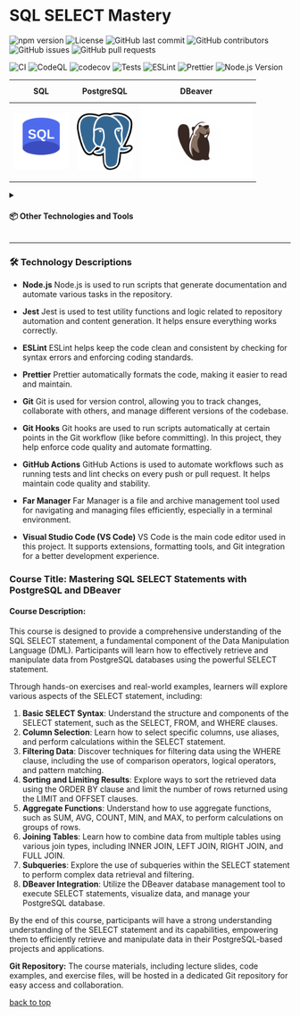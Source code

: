 <a id="title"></a>

# SQL SELECT Mastery

![npm version](https://img.shields.io/github/package-json/v/AndriiKot/SQL_SELECT_Mastery?filename=tools/package.json)
![License](https://img.shields.io/github/license/AndriiKot/SQL_SELECT_Mastery)
![GitHub last commit](https://img.shields.io/github/last-commit/AndriiKot/SQL_SELECT_Mastery)
![GitHub contributors](https://img.shields.io/github/contributors/AndriiKot/SQL_SELECT_Mastery)
![GitHub issues](https://img.shields.io/github/issues/AndriiKot/SQL_SELECT_Mastery)
![GitHub pull requests](https://img.shields.io/github/issues-pr/AndriiKot/SQL_SELECT_Mastery)

![CI](https://github.com/AndriiKot/SQL_SELECT_Mastery/actions/workflows/ci.yml/badge.svg)
![CodeQL](https://github.com/AndriiKot/SQL_SELECT_Mastery/actions/workflows/codeql-analysis.yml/badge.svg)
![codecov](https://codecov.io/gh/AndriiKot/SQL_SELECT_Mastery/branch/main/graph/badge.svg)
![Tests](https://img.shields.io/badge/tests-passing-brightgreen)
![ESLint](https://img.shields.io/badge/linted%20with-eslint-blue)
![Prettier](https://img.shields.io/badge/styled%20with-prettier-ff69b4)
![Node.js Version](https://img.shields.io/badge/node-20.x-green)

<table>
  <thead>
    <tr>
      <th height=33 width=100>SQL</th>
      <th height=33 width=100>PostgreSQL</th>
      <th height=33 width=100>DBeaver</th>
    </tr>
  </thead>
  <tbody>
    <tr>
      <td height=100 width=100>
        <a href="https://en.wikipedia.org/wiki/SQL">
          <img src="icons/svg/sql.svg" alt="SQL">
        </a>
      </td>
      <td height=100 width=100>
        <a href="https://www.postgresql.org/docs/">
          <img src="icons/svg/postgresql.svg" alt="PostgreSQL">
        </a>
      </td>
      <td height=100 width=200>
        <a href="https://dbeaver.com/docs/dbeaver/">
          <img src="icons/svg/dbeaver.svg" alt="DBeaver">
        </a>
      </td>
    </tr>
  </tbody>
</table>

<details>
  <summary>
    <h4>📦 Other Technologies and Tools</h4>
  </summary>

  <table>
    <thead>
      <tr>
        <th height=33 width=100>Docker</th>
        <th height=33 width=100>Ubuntu</th>
      </tr>
    </thead>
    <tbody>
      <tr>
        <td height=100 width=100>
          <a href="https://www.docker.com/">
            <img src="icons/svg/docker.svg" alt="Docker">
          </a>
        </td>
        <td height=100 width=100>
          <a href="https://ubuntu.com/">
            <img src="icons/svg/ubuntu.svg" alt="Ubuntu">
          </a>
        </td>
      </tr>
    </tbody>
  </table>

  <table>
    <thead>
      <tr>
        <th height=33 width=100>NodeJS</th>
        <th height=33 width=100>Jest</th>
        <th height=33 width=100>ESLint</th>
        <th height=33 width=100>Prettier</th>
      </tr>
    </thead>
    <tbody>
      <tr>
        <td height=100 width=100>
          <a href="https://nodejs.org/en/">
            <img src="icons/svg/nodejs.svg" alt="NodeJS">
          </a>
        </td>
        <td height=100 width=100>
          <a href="https://jestjs.io/">
            <img src="icons/svg/jest.svg" alt="Jest">
          </a>
        </td>
        <td height=100 width=100>
          <a href="https://eslint.org/">
            <img src="icons/svg/eslint.svg" alt="ESLint">
          </a>
        </td>
        <td height=100 width=100>
          <a href="https://prettier.io/">
            <img src="icons/svg/prettier.svg" alt="Prettier">
          </a>
        </td>
      </tr>
    </tbody>
  </table>

  <table>
    <thead>
      <tr>
        <th height=33 width=100>Git</th>
        <th height=33 width=100>Git Hooks</th>
        <th height=33 width=100>GitHub Actions</th>
        <th height=33 width=100>CodeQL</th>
        <th height=33 width=100>Codecov</th>
      </tr>
    </thead>
    <tbody>
      <tr>
        <td height=100 width=100>
          <a href="https://git-scm.com/doc">
            <img src="icons/svg/git.svg" alt="Git">
          </a>
        </td>
        <td height=100 width=100>
          <a href="https://git-scm.com/docs/git-hook">
            <img src="icons/svg/git-hooks.svg" alt="Git hooks">
          </a>
        </td>
        <td height=100 width=100>
          <a href="https://github.com/features/actions/">
            <img src="icons/svg/githubactionsdarkstheme.svg" alt="GitHub Actions">
          </a>
        </td>
        <td height=100 width=100>
          <a href="https://codeql.github.com/">
            <img src="icons/svg/codeql.svg" alt="CodeQL">
          </a>
        </td>
        <td height=100 width=100>
          <a href="https://codecov.io/">
            <img src="icons/svg/codecov.svg" alt="Codecov">
          </a>
        </td>
      </tr>
    </tbody>
  </table>

  <table>
    <thead>
      <tr>
        <th height=33 width=100>Far Manager</th>
        <th height=33 width=100>VS Code</th>
      </tr>
    </thead>
    <tbody>
      <tr>
        <td height=100 width=100>
          <a href="https://farmanager.com/index.php?l=en">
            <img src="icons/svg/farmanager.svg" alt="Far Manager">
          </a>
        </td>
        <td height=100 width=100>
          <a href="https://code.visualstudio.com/">
            <img src="icons/svg/visual-studio-code.svg" alt="VS Code">
          </a>
        </td>
      </tr>
    </tbody>
  </table>
</details>

---

### 🛠️ Technology Descriptions

- **Node.js**
  Node.js is used to run scripts that generate documentation and automate various tasks in the repository.

- **Jest**
  Jest is used to test utility functions and logic related to repository automation and content generation. It helps ensure everything works correctly.

- **ESLint**
  ESLint helps keep the code clean and consistent by checking for syntax errors and enforcing coding standards.

- **Prettier**
  Prettier automatically formats the code, making it easier to read and maintain.

- **Git**
  Git is used for version control, allowing you to track changes, collaborate with others, and manage different versions of the codebase.

- **Git Hooks**
  Git hooks are used to run scripts automatically at certain points in the Git workflow (like before committing). In this project, they help enforce code quality and automate formatting.

- **GitHub Actions**
  GitHub Actions is used to automate workflows such as running tests and lint checks on every push or pull request. It helps maintain code quality and stability.

- **Far Manager**
  Far Manager is a file and archive management tool used for navigating and managing files efficiently, especially in a terminal environment.

- **Visual Studio Code (VS Code)**
  VS Code is the main code editor used in this project. It supports extensions, formatting tools, and Git integration for a better development experience.

</details>

### Course Title: Mastering SQL SELECT Statements with PostgreSQL and DBeaver

#### Course Description:

This course is designed to provide a comprehensive understanding of the SQL SELECT statement, a fundamental component of the Data Manipulation Language (DML). Participants will learn how to effectively retrieve and manipulate data from PostgreSQL databases using the powerful SELECT statement.

Through hands-on exercises and real-world examples, learners will explore various aspects of the SELECT statement, including:

1. **Basic SELECT Syntax**: Understand the structure and components of the SELECT statement, such as the SELECT, FROM, and WHERE clauses.
2. **Column Selection**: Learn how to select specific columns, use aliases, and perform calculations within the SELECT statement.
3. **Filtering Data**: Discover techniques for filtering data using the WHERE clause, including the use of comparison operators, logical operators, and pattern matching.
4. **Sorting and Limiting Results**: Explore ways to sort the retrieved data using the ORDER BY clause and limit the number of rows returned using the LIMIT and OFFSET clauses.
5. **Aggregate Functions**: Understand how to use aggregate functions, such as SUM, AVG, COUNT, MIN, and MAX, to perform calculations on groups of rows.
6. **Joining Tables**: Learn how to combine data from multiple tables using various join types, including INNER JOIN, LEFT JOIN, RIGHT JOIN, and FULL JOIN.
7. **Subqueries**: Explore the use of subqueries within the SELECT statement to perform complex data retrieval and filtering.
8. **DBeaver Integration**: Utilize the DBeaver database management tool to execute SELECT statements, visualize data, and manage your PostgreSQL database.

By the end of this course, participants will have a strong understanding understanding of the SELECT statement and its capabilities, empowering them to efficiently retrieve and manipulate data in their PostgreSQL-based projects and applications.

**Git Repository:**
The course materials, including lecture slides, code examples, and exercise files, will be hosted in a dedicated Git repository for easy access and collaboration.

[back to top](#title)
